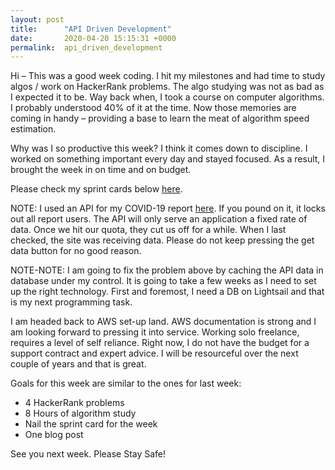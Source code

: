 ```yaml
---
layout: post
title:      "API Driven Development"
date:       2020-04-20 15:15:31 +0000
permalink:  api_driven_development
---
```



Hi – This was a good week coding.  I hit my milestones and had time to study algos / work on HackerRank problems.  The algo studying was not as bad as I expected it to be.  Way back when, I took a course on computer algorithms.  I probably understood 40% of it at the time.  Now those memories are coming in handy – providing a base to learn the meat of algorithm speed estimation.

Why was I so productive this week?  I think it comes down to discipline.  I worked on something important every day and stayed focused.  As a result, I brought the week in on time and on budget.

Please check my sprint cards below [here](https://docs.google.com/spreadsheets/d/1dT6-Y_PDX4rD-E3hAKP-anQ_oFOjTwil4rX66Uk9DqQ/edit#gid=0).

NOTE:  I used an API for my COVID-19 report [here](https://www.cpdundon.com/COVID-19).  If you pound on it, it locks out all report users.  The API will only serve an application a fixed rate of data.  Once we hit our quota, they cut us off for a while.  When I last checked, the site was receiving data.  Please do not keep pressing the get data button for no good reason.  

NOTE-NOTE:  I am going to fix the problem above by caching the API data in database under my control.  It is going to take a few weeks as I need to set up the right technology.  First and foremost, I need a DB on Lightsail and that is my next programming task.

I am headed back to AWS set-up land.  AWS documentation is strong and I am looking forward to pressing it into service.  Working solo freelance, requires a level of self reliance.  Right now, I do not have the budget for a support contract and expert advice.  I will be resourceful over the next couple of years and that is great.  

Goals for this week are similar to the ones for last week:  
* 4 HackerRank problems
* 8 Hours of algorithm study
* Nail the sprint card for the week
* One blog post

See you next week.  Please Stay Safe!
